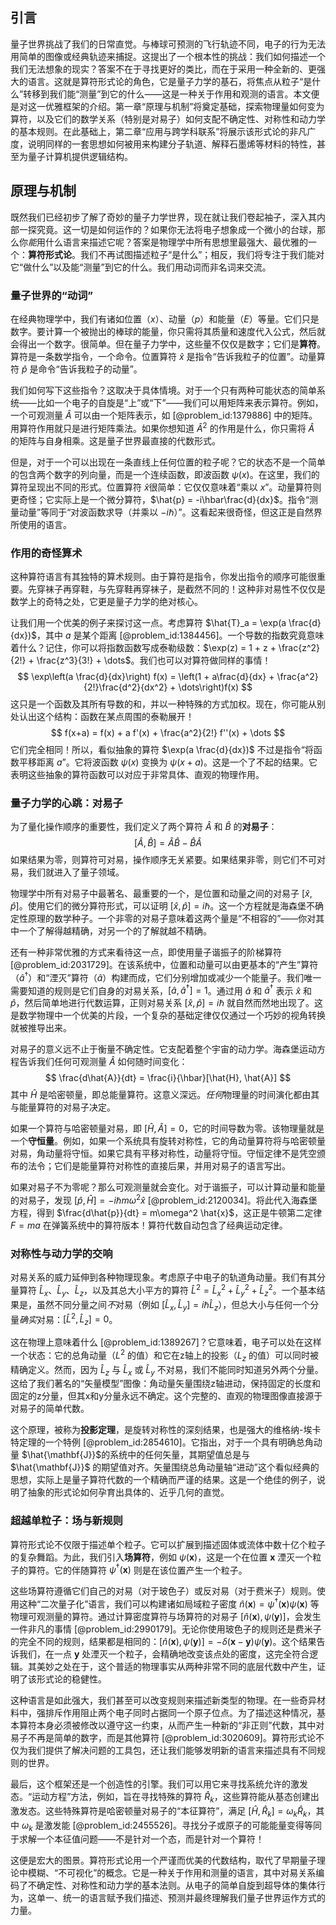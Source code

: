 ## 引言
量子世界挑战了我们的日常直觉。与棒球可预测的飞行轨迹不同，电子的行为无法用简单的图像或经典轨迹来捕捉。这提出了一个根本性的挑战：我们如何描述一个我们无法想象的现实？答案不在于寻找更好的类比，而在于采用一种全新的、更强大的语言。这就是算符形式论的角色，它是量子力学的基石，将焦点从粒子“是什么”转移到我们能“测量”到它的什么——这是一种关于作用和观测的语言。本文便是对这一优雅框架的介绍。第一章“原理与机制”将奠定基础，探索物理量如何变为算符，以及它们的数学关系（特别是对易子）如何支配不确定性、对称性和动力学的基本规则。在此基础上，第二章“应用与跨学科联系”将展示该形式论的非凡广度，说明同样的一套思想如何被用来构建分子轨道、解释石墨烯等材料的特性，甚至为量子计算机提供逻辑结构。

## 原理与机制

既然我们已经初步了解了奇妙的量子力学世界，现在就让我们卷起袖子，深入其内部一探究竟。这一切是如何运作的？如果你无法将电子想象成一个微小的台球，那么你*能*用什么语言来描述它呢？答案是物理学中所有思想里最强大、最优雅的一个：**算符形式论**。我们不再试图描述粒子“是什么”；相反，我们将专注于我们能对它“做什么”以及能“测量”到它的什么。我们用动词而非名词来交流。

### 量子世界的“动词”

在经典物理学中，我们有诸如位置（$x$）、动量（$p$）和能量（$E$）等量。它们只是数字。要计算一个被抛出的棒球的能量，你只需将其质量和速度代入公式，然后就会得出一个数字。很简单。但在量子力学中，这些量不仅仅是数字；它们是**算符**。算符是一条数学指令，一个命令。位置算符 $\hat{x}$ 是指令“告诉我粒子的位置”。动量算符 $\hat{p}$ 是命令“告诉我粒子的动量”。

我们如何写下这些指令？这取决于具体情境。对于一个只有两种可能状态的简单系统——比如一个电子的自旋是“上”或“下”——我们可以用矩阵来表示算符。例如，一个可观测量 $\hat{A}$ 可以由一个矩阵表示，如 [@problem_id:1379886] 中的矩阵。用算符作用就只是进行矩阵乘法。如果你想知道 $\hat{A}^2$ 的作用是什么，你只需将 $\hat{A}$ 的矩阵与自身相乘。这是量子世界最直接的代数形式。

但是，对于一个可以出现在一条直线上任何位置的粒子呢？它的状态不是一个简单的包含两个数字的列向量，而是一个连续函数，即波函数 $\psi(x)$。在这里，我们的算符呈现出不同的形式。位置算符 $\hat{x}$很简单：它仅仅意味着“乘以 $x$”。动量算符则更奇怪；它实际上是一个微分算符，$\hat{p} = -i\hbar\frac{d}{dx}$。指令“测量动量”等同于“对波函数求导（并乘以 $-i\hbar$）”。这看起来很奇怪，但这正是自然界所使用的语言。

### 作用的奇怪算术

这种算符语言有其独特的算术规则。由于算符是指令，你发出指令的顺序可能很重要。先穿袜子再穿鞋，与先穿鞋再穿袜子，是截然不同的！这种非对易性不仅仅是数学上的奇特之处，它更是量子力学的绝对核心。

让我们用一个优美的例子来探讨这一点。考虑算符 $\hat{T}_a = \exp(a \frac{d}{dx})$，其中 $a$ 是某个距离 [@problem_id:1384456]。一个导数的指数究竟意味着什么？记住，你可以将指数函数写成泰勒级数：$\exp(z) = 1 + z + \frac{z^2}{2!} + \frac{z^3}{3!} + \dots$。我们也可以对算符做同样的事情！
$$
\exp\left(a \frac{d}{dx}\right) f(x) = \left(1 + a\frac{d}{dx} + \frac{a^2}{2!}\frac{d^2}{dx^2} + \dots\right)f(x)
$$
这只是一个函数及其所有导数的和，并以一种特殊的方式加权。现在，你可能从别处认出这个结构：函数在某点周围的泰勒展开！
$$
f(x+a) = f(x) + a f'(x) + \frac{a^2}{2!} f''(x) + \dots
$$
它们完全相同！所以，看似抽象的算符 $\exp(a \frac{d}{dx})$ 不过是指令“将函数平移距离 $a$”。它将波函数 $\psi(x)$ 变换为 $\psi(x+a)$。这是一个了不起的结果。它表明这些抽象的算符函数可以对应于非常具体、直观的物理作用。

### 量子力学的心跳：对易子

为了量化操作顺序的重要性，我们定义了两个算符 $\hat{A}$ 和 $\hat{B}$ 的**对易子**：
$$
[\hat{A}, \hat{B}] = \hat{A}\hat{B} - \hat{B}\hat{A}
$$
如果结果为零，则算符可对易，操作顺序无关紧要。如果结果非零，则它们不可对易，我们就进入了量子领域。

物理学中所有对易子中最著名、最重要的一个，是位置和动量之间的对易子 $[\hat{x}, \hat{p}]$。使用它们的微分算符形式，可以证明 $[\hat{x}, \hat{p}] = i\hbar$。这一个方程就是海森堡不确定性原理的数学种子。一个非零的对易子意味着这两个量是“不相容的”——你对其中一个了解得越精确，对另一个的了解就越不精确。

还有一种非常优雅的方式来看待这一点，即使用量子谐振子的阶梯算符 [@problem_id:2031729]。在该系统中，位置和动量可以由更基本的“产生”算符（$\hat{a}^\dagger$）和“湮灭”算符（$\hat{a}$）构建而成，它们分别增加或减少一个能量子。我们唯一需要知道的规则是它们自身的对易关系，$[\hat{a}, \hat{a}^\dagger] = 1$。通过用 $\hat{a}$ 和 $\hat{a}^\dagger$ 表示 $\hat{x}$ 和 $\hat{p}$，然后简单地进行代数运算，正则对易关系 $[\hat{x}, \hat{p}] = i\hbar$ 就自然而然地出现了。这是数学物理中一个优美的片段，一个复杂的基础定律仅仅通过一个巧妙的视角转换就被推导出来。

对易子的意义远不止于衡量不确定性。它支配着整个宇宙的动力学。海森堡运动方程告诉我们任何可观测量 $\hat{A}$ 如何随时间变化：
$$
\frac{d\hat{A}}{dt} = \frac{i}{\hbar}[\hat{H}, \hat{A}]
$$
其中 $\hat{H}$ 是哈密顿量，即总能量算符。这意义深远。*任何*物理量的时间演化都由其与能量算符的对易子决定。

如果一个算符与哈密顿量对易，即 $[\hat{H}, \hat{A}] = 0$，它的时间导数为零。该物理量就是一个**守恒量**。例如，如果一个系统具有旋转对称性，它的角动量算符将与哈密顿量对易，角动量将守恒。如果它具有平移对称性，动量将守恒。守恒定律不是凭空颁布的法令；它们是能量算符对称性的直接后果，并用对易子的语言写出。

如果对易子不为零呢？那么可观测量就会变化。对于谐振子，可以计算动量和能量的对易子，发现 $[\hat{p}, \hat{H}] = -i\hbar m \omega^2 \hat{x}$ [@problem_id:2120034]。将此代入海森堡方程，得到 $\frac{d\hat{p}}{dt} = m\omega^2 \hat{x}$，这正是牛顿第二定律 $F=ma$ 在弹簧系统中的算符版本！算符代数自动包含了经典运动定律。

### 对称性与动力学的交响

对易关系的威力延伸到各种物理现象。考虑原子中电子的轨道角动量。我们有其分量算符 $\hat{L}_x$、$\hat{L}_y$、$\hat{L}_z$，以及其总大小平方的算符 $\hat{L}^2 = \hat{L}_x^2 + \hat{L}_y^2 + \hat{L}_z^2$。一个基本结果是，虽然不同分量之间*不*对易（例如 $[\hat{L}_x, \hat{L}_y] = i\hbar \hat{L}_z$），但总大小与任何一个分量*确实*对易：$[\hat{L}^2, \hat{L}_z] = 0$。

这在物理上意味着什么 [@problem_id:1389267]？它意味着，电子可以处在这样一个状态：它的总角动量（$L^2$ 的值）和它在z轴上的投影（$L_z$ 的值）可以同时被精确定义。然而，因为 $\hat{L}_z$ 与 $\hat{L}_x$ 或 $\hat{L}_y$ 不对易，我们不能同时知道另外两个分量。这给了我们著名的“矢量模型”图像：角动量矢量围绕z轴进动，保持固定的长度和固定的z分量，但其x和y分量永远不确定。这个完整的、直观的物理图像直接源于对易子的简单代数。

这个原理，被称为**投影定理**，是旋转对称性的深刻结果，也是强大的维格纳-埃卡特定理的一个特例 [@problem_id:2854610]。它指出，对于一个具有明确总角动量 $\hat{\mathbf{J}}$的系统中的任何矢量，其期望值总是与 $\hat{\mathbf{J}}$ 的期望值对齐。矢量围绕总角动量轴“进动”这个看似经典的思想，实际上是量子算符代数的一个精确而严谨的结果。这是一个绝佳的例子，说明了抽象的形式论如何孕育出具体的、近乎几何的直觉。

### 超越单粒子：场与新规则

算符形式论不仅限于描述单个粒子。它可以扩展到描述固体或流体中数十亿个粒子的复杂舞蹈。为此，我们引入**场算符**，例如 $\psi(\mathbf{x})$，这是一个在位置 $\mathbf{x}$ 湮灭一个粒子的算符。它的伴随算符 $\psi^\dagger(\mathbf{x})$ 则是在该位置产生一个粒子。

这些场算符遵循它们自己的对易（对于玻色子）或反对易（对于费米子）规则。使用这种“二次量子化”语言，我们可以构建诸如局域粒子密度 $\hat{n}(\mathbf{x}) = \psi^\dagger(\mathbf{x})\psi(\mathbf{x})$ 等物理可观测量的算符。通过计算密度算符与场算符的对易子 $[ \hat{n}(\mathbf{x}), \psi(\mathbf{y}) ]$，会发生一件非凡的事情 [@problem_id:2990179]。无论你使用玻色子的规则还是费米子的完全不同的规则，结果都是相同的：$[ \hat{n}(\mathbf{x}), \psi(\mathbf{y}) ] = -\delta(\mathbf{x}-\mathbf{y})\psi(\mathbf{y})$。这个结果告诉我们，在一点 $\mathbf{y}$ 处湮灭一个粒子，会精确地改变该点处的密度，这完全符合逻辑。其美妙之处在于，这个普适的物理事实从两种非常不同的底层代数中产生，证明了该形式论的稳健性。

这种语言是如此强大，我们甚至可以改变规则来描述新类型的物理。在一些奇异材料中，强排斥作用阻止两个电子同时占据同一个原子位点。为了描述这种情况，基本算符本身必须被修改以遵守这一约束，从而产生一种新的“非正则”代数，其中对易子不再是简单的数字，而是其他算符 [@problem_id:3020609]。算符形式论不仅为我们提供了解决问题的工具包，还让我们能够发明新的语言来描述具有不同规则的世界。

最后，这个框架还是一个创造性的引擎。我们可以用它来寻找系统允许的激发态。“运动方程”方法，例如，旨在寻找特殊的算符 $\hat{R}_k$，这些算符能从基态创建出激发态。这些特殊算符是哈密顿量对易子的“本征算符”，满足 $[ \hat{H}, \hat{R}_k ] = \omega_k \hat{R}_k$，其中 $\omega_k$ 是激发能 [@problem_id:2455526]。寻找分子或原子的可能能量变得等同于求解一个本征值问题——不是针对一个态，而是针对一个算符！

这便是宏大的图景。算符形式论用一个严谨而优美的代数结构，取代了早期量子理论中模糊、“不可视化”的概念。它是一种关于作用和测量的语言，其中对易关系编码了不确定性、对称性和动力学的基本法则。从电子的简单自旋到超导体的集体行为，这单一、统一的语言赋予我们描述、预测并最终理解我们量子世界运作方式的力量。

